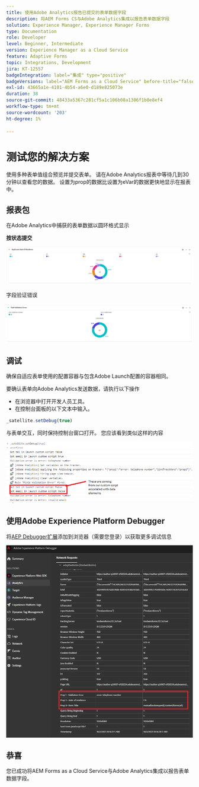 ```yaml
---
title: 使用Adobe Analytics报告已提交的表单数据字段
description: 将AEM Forms CS与Adobe Analytics集成以报告表单数据字段
solution: Experience Manager, Experience Manager Forms
type: Documentation
role: Developer
level: Beginner, Intermediate
version: Experience Manager as a Cloud Service
feature: Adaptive Forms
topic: Integrations, Development
jira: KT-12557
badgeIntegration: label="集成" type="positive"
badgeVersions: label="AEM Forms as a Cloud Service" before-title="false"
exl-id: 43665a1e-4101-4b54-a6e0-d189e825073e
duration: 38
source-git-commit: 48433a5367c281cf5a1c106b08a1306f1b0e8ef4
workflow-type: tm+mt
source-wordcount: '203'
ht-degree: 1%

---
```


# 测试您的解决方案

使用多种表单值组合预览并提交表单。 请在Adobe Analytics报表中等待几到30分钟以查看您的数据。 设置为prop的数据比设置为eVar的数据更快地显示在报表中。

## 报表包

在Adobe Analytics中捕获的表单数据以圆环格式显示

**按状态提交**

![applicantsbystate](assets/donut.png)

字段验证错误

![字段验证错误](assets/donut-field-validation.png)

## 调试

确保自适应表单使用的配置容器与包含Adobe Launch配置的容器相同。

要确认表单向Adobe Analytics发送数据，请执行以下操作

* 在浏览器中打开开发人员工具。
* 在控制台面板的以下文本中输入。

```javascript
_satellite.setDebug(true)
```

与表单交互，同时保持控制台窗口打开。 您应该看到类似这样的内容

![控制台调试](assets/debug.png)

## 使用Adobe Experience Platform Debugger

将[AEP Debugger扩展](https://experienceleague.adobe.com/docs/experience-platform/debugger/home.html?lang=zh-Hans)添加到浏览器（需要您登录）以获取更多调试信息

![platform-debugger](assets/platform-debugger.png)

## 恭喜

您已成功将AEM Forms as a Cloud Service与Adobe Analytics集成以报告表单数据字段。